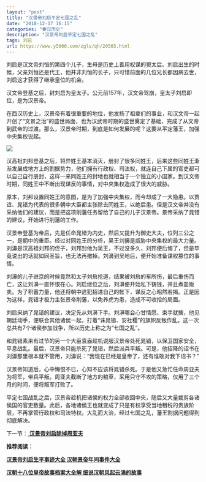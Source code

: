 ```yaml
---
layout: "post"
title: "汉景帝刘启平定七国之乱"
date: "2018-12-17 16:15"
categories: "秦汉历史"
description: "汉景帝刘启平定七国之乱"
tags: 刘启
url: https://www.y5000.com/zgls/qh/20565.html
---
```






刘启是汉文帝刘恒的第四个儿子，生母是历史上善用权谋的窦太后。刘启出生的时候，父亲刘恒还是代王，他并非刘恒的长子，只可惜前面的几位兄长都因病去世，刘启这才获得了继承皇位的机会。

汉文帝登基之后，封刘启为皇太子。公元前157年，汉文帝驾崩，皇太子刘启即位，是为汉景帝。

在西汉历史上，汉景帝有着很重要的地位，他发扬了祖辈们的事业，和汉文帝一起开创了“文景之治”的盛世局面，也为汉武帝时期的盛世奠定了基础，完成了从文帝到武帝的过渡。那么，汉景帝时期，到底是如何发展的呢？这要从平定藩王，加强中央集权说起。

![](https://img.y5000.com/uploads/allimg/170428/8-1F42Q51624E4.jpg)

汉高祖刘邦登基之后，将异姓王基本消灭，册封了很多同姓王，后来这些同姓王渐渐发展成地方上的割据势力，他们拥有行政权、司法权，就连自己下属的官吏都可以自己自行册封，这样一来同姓王的封地也就相当于一个独立的小国家。到汉文帝时期，同姓王中不断出现谋反的事情，对中央集权造成了很大的威胁。

原本，刘邦设置同姓王的意图，是为了加强中央集权，而今却成了一大隐患。以贾谊、晁错为代表的很多朝中大臣都主张除去同姓王，以绝后患。但是汉文帝并没有采纳他们的建议，而是把这项削藩任务留给了自己的儿子汉景帝。景帝采纳了晁错的建议，开始进行削藩的工作。

汉景帝登基为帝后，先是任命晁错为内史，然后又提升为御史大夫，位列三公之一，是朝中的重臣。经过对同姓王的分析，吴王刘擤是威胁中央集权的最大力量。刘濞是汉高祖刘邦的侄子，刘邦封他为吴王，不过没多久，刘邦便后悔了，但是毕竟说出的话就如同圣旨，也无法再撤掉。刘濞到吴地后，便开始准备谋权篡位的事情。

刘濞的儿子进京的时候竟然和太子刘启抢道，结果被刘启的车所伤，最后重伤而亡，这让刘濞一直怀恨在心。刘启继位之后，刘濞便开始私下铸钱，并且煮盐贩卖。为了积蓄力量，他还将朝中逃犯招进自己的帐下，谋反之心昭然若揭。正是因为这样，晁错才极力主张景帝削藩，以免养虎为患，造成不可收拾的局面。

刘启采纳了晁错的建议，决定先从刘濞下手。刘濞哪会心甘情愿、束手就擒，他见朝廷动手，便联合其他诸侯一起，打着“诛晁错、安社稷”的旗帜反叛作乱。这一次总共有7个诸侯参加战争，所以历史上称之为“七国之乱”。

和晁错素来有过节的另一个大臣袁盎趁机说服汉景帝处死晁错，以保卫国家安全，平息战乱。最后，汉景帝只能杀死了晁错，然后派兵平叛。可是，他招降的诏书在刘濞那里根本就不管用，刘濞说：“我现在已经是皇帝了，还有谁敢对我下诏书？”

汉景帝知道后，心中悔恨不已，心知不应该将晁错杀死。于是他又急忙任命周亚夫为将军，带兵平叛。周亚夫截断了地方的粮草，采用只守不攻的策略，仅用了三个月的时间，便将叛军打败了。

平定七国战乱之后，汉景帝趁机把诸侯的权力全部收回中央，随后又大量裁剪各诸侯国的官吏数量。此后，各地诸侯王也就变成了只是有权享受当地租税的贵族阶层，不再掌管行政权和司法特权。大乱而大治，经过七国之乱，藩王割据问题得到彻底解决。

下一节：[ **汉景帝刘启除掉周亚夫**](https://www.y5000.com/zgls/qh/20566.html)

**推荐阅读：**

[**汉景帝刘启生平事迹大全 汉朝景帝年间事件大全**](https://www.y5000.com/zgls/qh/20571.html)

[**汉朝十八位皇帝故事档案大全解 细说汉朝风起云涌的故事**](https://www.y5000.com/zgls/qh/21041.html)
